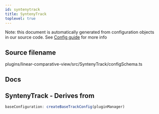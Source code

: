 ```yaml
---
id: syntenytrack
title: SyntenyTrack
toplevel: true
---
```


Note: this document is automatically generated from configuration objects in our
source code. See [Config guide](/docs/config_guide) for more info

## Source filename

plugins/linear-comparative-view/src/SyntenyTrack/configSchema.ts

## Docs

## SyntenyTrack - Derives from

```js
baseConfiguration: createBaseTrackConfig(pluginManager)
```
